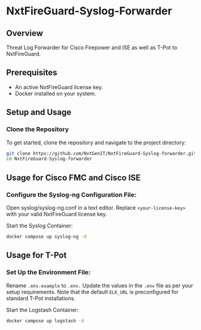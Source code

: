 # NxtFireGuard-Syslog-Forwarder

## Overview
Threat Log Forwarder for Cisco Firepower and ISE as well as T-Pot to NxtFireGuard.

## Prerequisites
- An active NxtFireGuard license key.
- Docker installed on your system.

## Setup and Usage

### Clone the Repository
To get started, clone the repository and navigate to the project directory:

```sh
git clone https://github.com/NxtGenIT/NxtFireGuard-Syslog-forwarder.git
cd NxtFireGuard-Syslog-forwarder
```

## Usage for Cisco FMC and Cisco ISE

### Configure the Syslog-ng Configuration File:
Open syslog/syslog-ng.conf in a text editor.
Replace `<your-license-key>` with your valid NxtFireGuard license key.

Start the Syslog Container:

```sh
docker compose up syslog-ng -d
```

## Usage for T-Pot

### Set Up the Environment File:
Rename `.env.example` to `.env.`
Update the values in the `.env` file as per your setup requirements. Note that the default `ELK_URL` is preconfigured for standard T-Pot installations.

Start the Logstash Container:

```sh
docker compose up logstash -d
```
